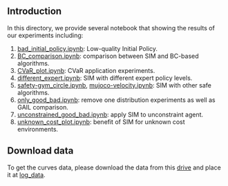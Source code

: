 ## Introduction

In this directory, we provide several notebook that showing the results of our experiments including:

1. [bad_initial_policy.ipynb](bad_initial_policy.ipynb): Low-quality Initial Policy.
1. [BC_comparison.ipynb](BC_comparison.ipynb): comparison between SIM and BC-based algorithms.
1. [CVaR_plot.ipynb](CVaR_plot.ipynb): CVaR application experiments.
1. [different_expert.ipynb](different_expert.ipynb): SIM with different expert policy levels.
1. [safety-gym_circle.ipynb](safety-gym_circle.ipynb), [mujoco-velocity.ipynb](mujoco-velocity.ipynb): SIM with other safe algorithms.
1. [only_good_bad.ipynb](only_good_bad.ipynb): remove one distribution experiments as well as GAIL comparison.
1. [unconstrained_good_bad.ipynb](unconstrained_good_bad.ipynb): apply SIM to unconstraint agent.
1. [unknown_cost_plot.ipynb](unknown_cost_plot.ipynb): benefit of SIM for unknown cost environments.

## Download data
To get the curves data, please download the data from this [drive](https://drive.google.com/file/d/1AkuiMbEY2EJCVgcWmuxx_ZZ2JQgLVdAK/view?usp=sharing) and place it at [log_data](./log_data/).